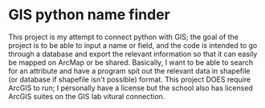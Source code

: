 # GIS python name finder
  This project is my attempt to connect python with GIS; the goal of the project is to be able to input a name or field, and the code is intended to go through a database and export the relevant information so that it can easily be mapped on ArcMap or be shared. Basically, I want to be able to search for an attribute and have a program spit out the relevant data in shapefile (or database if shapefile isn't possible) format. This project DOES require ArcGIS to run; I personally have a license but the school also has licensed ArcGIS suites on the GIS lab vitural connection.
